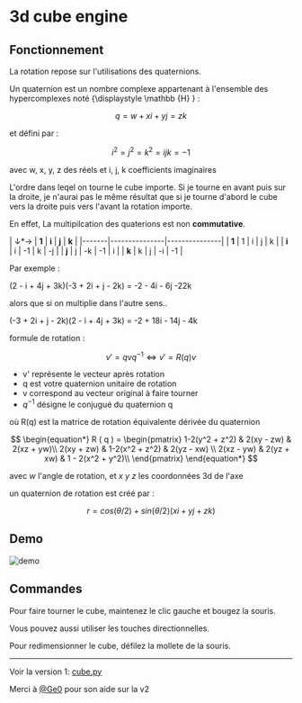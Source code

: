 # 3d cube engine
## Fonctionnement
La rotation repose sur l'utilisations des quaternions.

Un quaternion est un nombre complexe appartenant à l'ensemble des hypercomplexes noté {\displaystyle \mathbb {H} } :

$$ 
q = w + xi + yj = zk 
$$

et défini par :

$$
i^{2} = j^{2} = k^{2} = ijk = -1
$$

avec w, x, y, z des réels et i, j, k coefficients imaginaires

L'ordre dans leqel on tourne le cube importe. Si je tourne en avant puis sur la droite, je n'aurai pas le même résultat que si je tourne d'abord le cube vers la droite puis vers l'avant la rotation importe. 


En effet, La multipilcation des quaterions est non **commutative**.

|  ↓*→  | **1** | **i** | **j** | **k** |
|-------|---------------|---------------|
| **1** |   1   |   i   |   j   |   k   |
| **i** |   i   |  -1   |   k   |  -j   | 
| **j** |   j   |  -k   |  -1   |   i   |
| **k** |   k   |   j   |  -i   |  -1   |


Par exemple : 

(2 - i + 4j + 3k)(-3 + 2i + j - 2k) 
= -2 - 4i - 6j -22k

alors que si on multiplie dans l'autre sens..

(-3 + 2i + j - 2k)(2 - i + 4j + 3k)
= -2  + 18i - 14j - 4k

formule de rotation :

$$  
v' = qvq^{-1} 
\Leftrightarrow 
v'=R(q)v
$$
 
- v' représente le vecteur après rotation
- q est votre quaternion unitaire de rotation
- v correspond au vecteur original à faire tourner
- $q^{-1}$ désigne le conjugué du quaternion q

où R(q) est la matrice de rotation équivalente dérivée du quaternion 

$$
\begin{equation*}
 R ( q ) =
\begin{pmatrix}
1-2(y^2 + z^2) & 2(xy - zw) & 2(xz + yw)\\
2(xy + zw) & 1-2(x^2 + z^2) & 2(yz - xw) \\
2(xz - yw) & 2(yz + xw) & 1 - 2(x^2 + y^2)\\
\end{pmatrix}
\end{equation*}
$$

avec *w* l'angle de rotation, et *x y z* les coordonnées 3d de l'axe

un quaternion de rotation est créé par :

$$
r = cos(\theta/2) + sin(\theta/2)(xi + yj + zk)
$$

## Demo

![demo](https://github.com/user-attachments/assets/6f516e0c-4d08-4061-8420-63a3771d44a4)

## Commandes

Pour faire tourner le cube, maintenez le clic gauche et bougez la souris.

Vous pouvez aussi utiliser les touches directionnelles.

Pour redimensionner le cube, défilez la mollete de la souris.

***

Voir la version 1: [cube.py](https://github.com/Cosmow22/3d-cube-engine/blob/1cdf3bcdde26174029ca023df321337f17115e5b/cube.py)

Merci à [@Ge0](https://github.com/Ge0) pour son aide sur la v2

